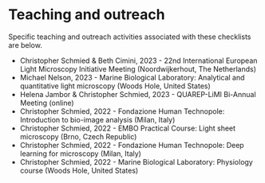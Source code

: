 # Teaching and outreach

Specific teaching and outreach activities associated with these checklists are below.

- Christopher Schmied & Beth Cimini, 2023 - 22nd International European Light Microscopy Initiative Meeting (Noordwijkerhout, The Netherlands)
- Michael Nelson, 2023 - Marine Biological Laboratory: Analytical and quantitative light microscopy (Woods Hole, United States)  
- Helena Jambor & Christopher Schmied, 2023 -  QUAREP-LiMI Bi-Annual Meeting (online)
- Christopher Schmied, 2022 - Fondazione Human Technopole: Introduction to bio-image analysis (Milan, Italy) 
- Christopher Schmied, 2022 - EMBO Practical Course: Light sheet microscopy (Brno, Czech Republic)  
- Christopher Schmied, 2022 - Fondazione Human Technopole: Deep learning for microscopy (Milan, Italy)    
- Christopher Schmied, 2022 - Marine Biological Laboratory: Physiology course (Woods Hole, United States)    

<!--Notes which will not be shown on the actual page-->
